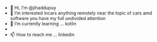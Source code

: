 - 👋 Hi, I’m @jihaddupuy
- 👀 I’m interested incars anything remotely near the topic of cars amd software you have my full undivided attention  
- 🌱 I’m currently learning ... kotlin 
- 
- 📫 How to reach me ... linkedin

